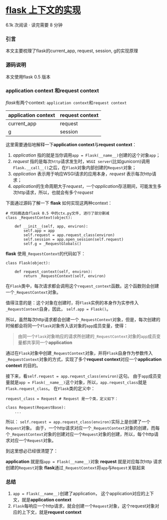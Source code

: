 # [flask 上下文的实现](https://segmentfault.com/a/1190000004223296)

6.1k 次阅读  ·  读完需要 8 分钟

### 引言

本文主要梳理了flask的current_app, request, session, g的实现原理

### 源码说明

本文使用flask 0.5 版本

### application context 和request context

*flask*有两个context: `application context`和`request context`

| application context | request context |
| ------------------- | --------------- |
| current_app         | request         |
| g                   | session         |

这里需要通俗地解释一下**application context**与**request context**：

1. *application* 指的就是当你调用`app = Flask(__name__)`创建的这个对象`app`；
2. *request* 指的是每次`http`请求发生时，`WSGI server`(比如gunicorn)调用`Flask.__call__()`之后，在`Flask`对象内部创建的`Request`对象；
3. *application* 表示用于响应WSGI请求的应用本身，*request* 表示每次http请求；
4. *application*的生命周期大于*request*，一个*application*存活期间，可能发生多次http请求，所以，也就会有多个*request*

下面通过源码了解一下 **flask** 如何实现这两种context：

```
# 代码摘选自flask 0.5 中的ctx.py文件, 进行了部分删减
class _RequestContext(object):
    
    def __init__(self, app, environ):
        self.app = app
        self.request = app.request_class(environ)
        self.session = app.open_session(self.request)
        self.g = _RequestGlobals()
```

**flask** 使用`_RequestContext`的代码如下：

```
class Flask(object):

    def request_context(self, environ):
        return _RequestContext(self, environ)
```

在`Flask`类中，每次请求都会调用这个`request_context`函数。这个函数则会创建一个`_RequestContext`对象。

值得注意的是：这个对象在创建时，将`Flask`实例的本身作为实参传入`_RequestContext`自身，因此，
`self.app = Flask()`。

所以，虽然每次http请求都会创建一个`_RequestContext`对象，但是，每次创建的时候都会将同一个`Flask`对象传入该对象的`app`成员变量，使得：

> 由同一个`Flask`对象响应的请求所创建的`_RequestContext`对象的`app`成员变量都共享同一个**application**

通过在`Flask`对象中创建`_RequestContext`对象，并将`Flask`自身作为参数传入`_RequestContext`对象的方式，实现了多个**request context**对应一个**application context** 的目的。

接下来，看`self.request = app.request_class(environ)`这句。
由于`app`成员变量就是`app = Flask(__name__)`这个对象，所以，`app.request_class`就是`Flask.request_class`。
在`Flask`类的定义中：

```
request_class = Request # Request 是一个类，定义如下：

class Request(RequestBase):
    ...
```

所以：
`self.request = app.request_class(environ)`实际上是创建了一个`Request`对象。
由于，一个http请求对应一个`_RequestContext`对象的创建，而每个`_RequestContext`对象的创建对应一个`Request`对象的创建，所以，每个http请求对应一个`Request`对象。

到这里想必已经很清楚了：

**application** 就是指`app = Flask(__name__)`对象
**request** 就是对应每次http 请求创建的`Request`对象
**flask**通过`_RequestContext`将`app`与`Request`关联起来

### 总结

1. `app = Flask(__name__)`创建了application， 这个application对应的上下文，就是**application context**
2. `Flask`每响应一个http请求，就会创建一个`Request`对象，这个request对象对应的上下文，就是**request context**